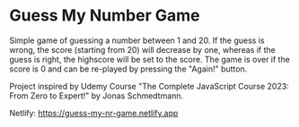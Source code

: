 # Guess My Number Game 

Simple game of guessing a number between 1 and 20. 
If the guess is wrong, the score (starting from 20) will decrease by one, whereas if the guess is right, the highscore will be set to the score.
The game is over if the score is 0 and can be re-played by pressing the "Again!" button.

Project inspired by Udemy Course "The Complete JavaScript Course 2023: From Zero to Expert!" by Jonas Schmedtmann.

Netlify: https://guess-my-nr-game.netlify.app
